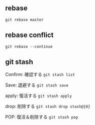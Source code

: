## rebase
`git rebase master`

## rebase conflict
`git rebase --continue `

## git stash

Confirm: 確認する
`git stash list`

Save: 退避する
`git stash save`

apply: 復活する
`git stash apply`

drop: 削除する
`git stash drop stash@{0}`

POP: 復活＆削除する
`git stash pop`
